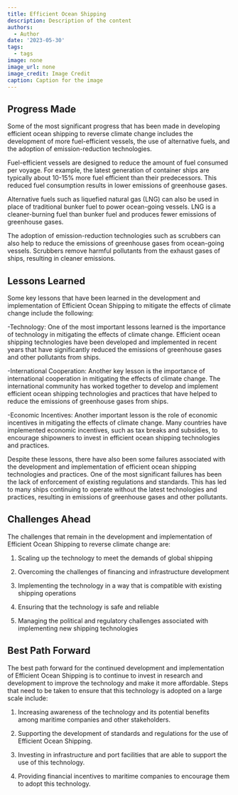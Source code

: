 ```yaml
---
title: Efficient Ocean Shipping
description: Description of the content
authors:
  - Author
date: '2023-05-30'
tags:
  - tags
image: none
image_url: none
image_credit: Image Credit
caption: Caption for the image
---
```


## Progress Made

Some of the most significant progress that has been made in developing efficient ocean shipping to reverse climate change includes the development of more fuel-efficient vessels, the use of alternative fuels, and the adoption of emission-reduction technologies.

Fuel-efficient vessels are designed to reduce the amount of fuel consumed per voyage. For example, the latest generation of container ships are typically about 10-15% more fuel efficient than their predecessors. This reduced fuel consumption results in lower emissions of greenhouse gases.

Alternative fuels such as liquefied natural gas (LNG) can also be used in place of traditional bunker fuel to power ocean-going vessels. LNG is a cleaner-burning fuel than bunker fuel and produces fewer emissions of greenhouse gases.

The adoption of emission-reduction technologies such as scrubbers can also help to reduce the emissions of greenhouse gases from ocean-going vessels. Scrubbers remove harmful pollutants from the exhaust gases of ships, resulting in cleaner emissions.

## Lessons Learned

Some key lessons that have been learned in the development and implementation of Efficient Ocean Shipping to mitigate the effects of climate change include the following:

-Technology: One of the most important lessons learned is the importance of technology in mitigating the effects of climate change. Efficient ocean shipping technologies have been developed and implemented in recent years that have significantly reduced the emissions of greenhouse gases and other pollutants from ships.

-International Cooperation: Another key lesson is the importance of international cooperation in mitigating the effects of climate change. The international community has worked together to develop and implement efficient ocean shipping technologies and practices that have helped to reduce the emissions of greenhouse gases from ships.

-Economic Incentives: Another important lesson is the role of economic incentives in mitigating the effects of climate change. Many countries have implemented economic incentives, such as tax breaks and subsidies, to encourage shipowners to invest in efficient ocean shipping technologies and practices.

Despite these lessons, there have also been some failures associated with the development and implementation of efficient ocean shipping technologies and practices. One of the most significant failures has been the lack of enforcement of existing regulations and standards. This has led to many ships continuing to operate without the latest technologies and practices, resulting in emissions of greenhouse gases and other pollutants.

## Challenges Ahead

The challenges that remain in the development and implementation of Efficient Ocean Shipping to reverse climate change are:

1. Scaling up the technology to meet the demands of global shipping

2. Overcoming the challenges of financing and infrastructure development

3. Implementing the technology in a way that is compatible with existing shipping operations

4. Ensuring that the technology is safe and reliable

5. Managing the political and regulatory challenges associated with implementing new shipping technologies

## Best Path Forward

The best path forward for the continued development and implementation of Efficient Ocean Shipping is to continue to invest in research and development to improve the technology and make it more affordable. Steps that need to be taken to ensure that this technology is adopted on a large scale include:

1. Increasing awareness of the technology and its potential benefits among maritime companies and other stakeholders.

2. Supporting the development of standards and regulations for the use of Efficient Ocean Shipping.

3. Investing in infrastructure and port facilities that are able to support the use of this technology.

4. Providing financial incentives to maritime companies to encourage them to adopt this technology.
